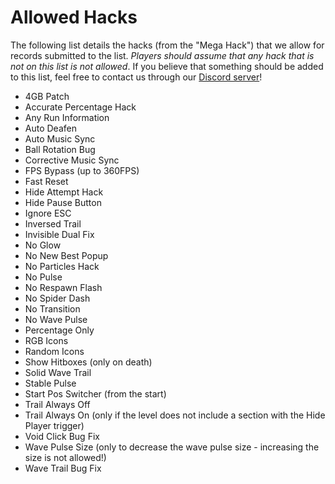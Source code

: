 <div class='panel fade js-scroll-anim' data-anim='fade'>

# Allowed Hacks

The following list details the hacks (from the "Mega Hack") that we allow for records submitted to the list. *Players should assume that any hack that is not on this list is not allowed*. If you believe that something should be added to this list, feel free to contact us through our [Discord server](https://discord.gg/demonlist)!

- 4GB Patch
- Accurate Percentage Hack
- Any Run Information
- Auto Deafen
- Auto Music Sync
- Ball Rotation Bug
- Corrective Music Sync
- FPS Bypass (up to 360FPS)
- Fast Reset
- Hide Attempt Hack
- Hide Pause Button
- Ignore ESC
- Inversed Trail
- Invisible Dual Fix
- No Glow
- No New Best Popup
- No Particles Hack
- No Pulse
- No Respawn Flash
- No Spider Dash
- No Transition
- No Wave Pulse
- Percentage Only
- RGB Icons
- Random Icons
- Show Hitboxes (only on death)
- Solid Wave Trail
- Stable Pulse
- Start Pos Switcher (from the start)
- Trail Always Off
- Trail Always On (only if the level does not include a section with the Hide Player trigger)
- Void Click Bug Fix
- Wave Pulse Size (only to decrease the wave pulse size - increasing the size is not allowed!)
- Wave Trail Bug Fix

</div>
